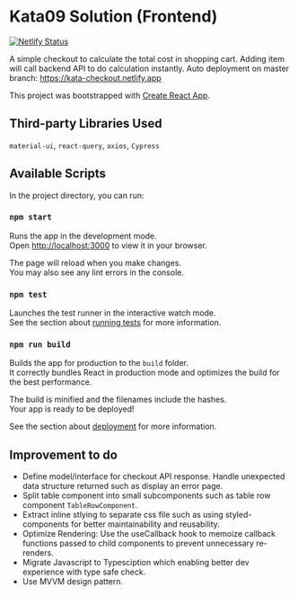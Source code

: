 # Kata09 Solution (Frontend)

[![Netlify Status](https://api.netlify.com/api/v1/badges/a8373ec2-9228-492b-bfb0-3c0d4536188c/deploy-status)](https://app.netlify.com/sites/kata-checkout/deploys)

A simple checkout to calculate the total cost in shopping cart. Adding item will call backend API to do calculation instantly. Auto deployment on master branch: https://kata-checkout.netlify.app

This project was bootstrapped with [Create React App](https://github.com/facebook/create-react-app).

## Third-party Libraries Used

`material-ui`, `react-query`, `axios`, `Cypress`

## Available Scripts

In the project directory, you can run:

### `npm start`

Runs the app in the development mode.\
Open [http://localhost:3000](http://localhost:3000) to view it in your browser.

The page will reload when you make changes.\
You may also see any lint errors in the console.

### `npm test`

Launches the test runner in the interactive watch mode.\
See the section about [running tests](https://facebook.github.io/create-react-app/docs/running-tests) for more information.

### `npm run build`

Builds the app for production to the `build` folder.\
It correctly bundles React in production mode and optimizes the build for the best performance.

The build is minified and the filenames include the hashes.\
Your app is ready to be deployed!

See the section about [deployment](https://facebook.github.io/create-react-app/docs/deployment) for more information.

## Improvement to do

-   Define model/interface for checkout API response. Handle unexpected data structure returned such as display an error page.
-   Split table component into small subcomponents such as table row component `TableRowComponent`.
-   Extract inline stlying to separate css file such as using styled-components for better maintainability and reusability.
-   Optimize Rendering: Use the useCallback hook to memoize callback functions passed to child components to prevent unnecessary re-renders.
-   Migrate Javascript to Typesciption which enabling better dev experience with type safe check.
-   Use MVVM design pattern.
